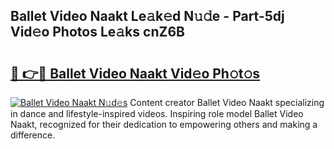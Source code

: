 ## Ballet Video Naakt Le𝚊k𝚎d N𝚞𝚍e - Part-5dj Vid𝚎o Photos Le𝚊ks cnZ6B

# <h2><a href="http://fb0sz3.evod.top/?m=Ballet+Video+Naakt">🔗 👉🔴 Ballet Video Naakt Vid𝚎o Ph𝚘t𝚘s</a></h2>

[![Ballet Video Naakt N𝚞d𝚎s](https://i.imgur.com/8V9OHl7.gif)](http://fb0sz3.evod.top/?m=Ballet+Video+Naakt)
Content creator Ballet Video Naakt specializing in dance and lifestyle-inspired videos. Inspiring role model Ballet Video Naakt, recognized for their dedication to empowering others and making a difference. 
